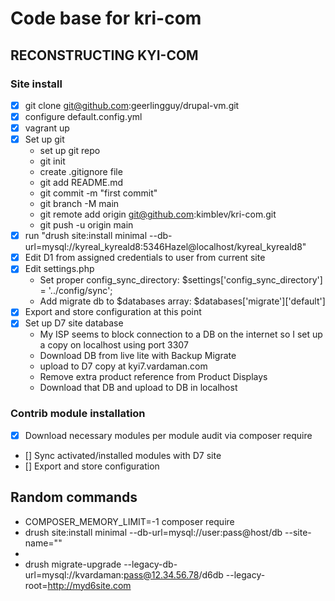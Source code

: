 # Code base for kri-com

## RECONSTRUCTING KYI-COM

### Site install
- [x] git clone git@github.com:geerlingguy/drupal-vm.git
- [x] configure default.config.yml
- [x] vagrant up
- [x] Set up git
    - set up git repo
    - git init
    - create .gitignore file
    - git add README.md
    - git commit -m "first commit"
    - git branch -M main
    - git remote add origin git@github.com:kimblev/kri-com.git
    - git push -u origin main
- [x] run "drush site:install minimal --db-url=mysql://kyreal_kyreald8:5346Hazel@localhost/kyreal_kyreald8"
- [x] Edit D1 from assigned credentials to user from current site
- [x] Edit settings.php
    - Set proper config_sync_directory: $settings['config_sync_directory'] = '../config/sync';
    - Add migrate db to $databases array: $databases['migrate']['default'] 
- [x] Export and store configuration at this point
- [x] Set up D7 site database
    - My ISP seems to block connection to a DB on the internet so I set up a copy on localhost using port 3307
    - Download DB from live lite with Backup Migrate
    - upload to D7 copy at kyi7.vardaman.com
    - Remove extra product reference from Product Displays
    - Download that DB and upload to DB in localhost

### Contrib module installation
- [x] Download necessary modules per module audit via composer require
- [] Sync activated/installed modules with D7 site
- [] Export and store configuration


## Random commands
- COMPOSER_MEMORY_LIMIT=-1 composer require
- drush site:install minimal --db-url=mysql://user:pass@host/db --site-name=""
- 
- drush migrate-upgrade --legacy-db-url=mysql://kvardaman:pass@12.34.56.78/d6db --legacy-root=http://myd6site.com








